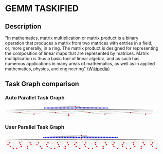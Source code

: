 # GEMM TASKIFIED


## Description

"In mathematics, matrix multiplication or matrix product is a binary operation that
produces a matrix from two matrices with entries in a field, or, more generally, in a
ring. The matrix product is designed for representing the composition of linear maps
that are represented by matrices. Matrix multiplication is thus a basic tool of linear
algebra, and as such has numerous applications in many areas of mathematics, as well
as in applied mathematics, physics, and engineering" 
([Wikipedia][wikipedia-matmul])


## Task Graph comparison

### Auto Parallel Task Graph

![AutoParallel Task Graph](./results/local/autoparallel/complete_graph.png)

### User Parallel Task Graph

![UserParallel Task Graph](./results/local/userparallel/complete_graph.png)


[wikipedia-matmul]: https://en.wikipedia.org/wiki/Matrix_multiplication
